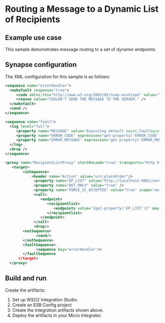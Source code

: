 # Routing a Message to a Dynamic List of Recipients
## Example use case

This sample demonstrates message routing to a set of dynamic endpoints.

## Synapse configuration

The XML configuration for this sample is as follows:

```xml tab='Error Handling Sequence'
<sequence name="errorHandler">
  <makefault response="true">
     <code xmlns:tns="http://www.w3.org/2003/05/soap-envelope" value="tns:Receiver" />
     <reason value="COULDN'T SEND THE MESSAGE TO THE SERVER." />
  </makefault>
  <send />
</sequence>
```

```xml tab='Fault Sequence'
<sequence name="fault">
  <log level="full">
     <property name="MESSAGE" value="Executing default &quot;fault&quot; sequence" />
     <property name="ERROR_CODE" expression="get-property('ERROR_CODE')" />
     <property name="ERROR_MESSAGE" expression="get-property('ERROR_MESSAGE')" />
  </log>
  <drop />
</sequence>
```

```xml tab='Proxy Service'
<proxy name="RecipientListProxy" startOnLoad="true" transports="http https" xmlns="http://ws.apache.org/ns/synapse">
   <target>
        <inSequence>
            <header name="Action" value="urn:placeOrder"/>
             <property name="EP_LIST" value="http://localhost:9001/services/SimpleStockQuoteService,http://localhost:9002/services/SimpleStockQuoteService,http://localhost:9003/services/SimpleStockQuoteService"/>  
             <property name="OUT_ONLY" value="true" />
             <property name="FORCE_SC_ACCEPTED" value="true" scope="axis2" />
             <call>
                <endpoint>
                   <recipientlist>
                      <endpoints value="{get-property('EP_LIST')}" max-cache="20" />
                   </recipientlist>
                </endpoint>
             </call>
             <drop/>
        <outSequence>
              <send/>
        </outSequence>
        <faultSequence>
              <sequence key="errorHandler"/>
        </faultSequence
      </target>
  </proxy>
```

## Build and run

Create the artifacts:

1. Set up WSO2 Integration Studio.
2. Create an ESB Config project
3. Create the integration artifacts shown above.
4. Deploy the artifacts in your Micro Integrator.

<!--
Set up the back-end service.

Invoke the Micro Integrator:

```bash
ant stockquote -Dmode=placeorder -Dtrpurl=http://localhost:8280/
```
-->